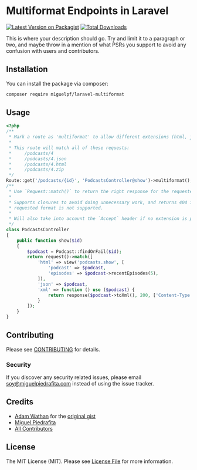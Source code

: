 # Multiformat Endpoints in Laravel

[![Latest Version on Packagist](https://img.shields.io/packagist/v/m1guelpf/laravel-multiformat.svg?style=flat-square)](https://packagist.org/packages/m1guelpf/laravel-multiformat)
[![Total Downloads](https://img.shields.io/packagist/dt/m1guelpf/laravel-multiformat.svg?style=flat-square)](https://packagist.org/packages/m1guelpf/laravel-multiformat)

This is where your description should go. Try and limit it to a paragraph or two, and maybe throw in a mention of what PSRs you support to avoid any confusion with users and contributors.

## Installation

You can install the package via composer:

```bash
composer require m1guelpf/laravel-multiformat
```

## Usage

``` php
<?php
/**
 * Mark a route as 'multiformat' to allow different extensions (html, json, xml, etc.)
 *
 * This route will match all of these requests:
 *     /podcasts/4
 *     /podcasts/4.json
 *     /podcasts/4.html
 *     /podcasts/4.zip
 */
Route::get('/podcasts/{id}', 'PodcastsController@show')->multiformat();
/**
 * Use `Request::match()` to return the right response for the requested format.
 *
 * Supports closures to avoid doing unnecessary work, and returns 404 if the
 * requested format is not supported.
 *
 * Will also take into account the `Accept` header if no extension is provided.
 */
class PodcastsController
{
    public function show($id)
    {
        $podcast = Podcast::findOrFail($id);
        return request()->match([
            'html' => view('podcasts.show', [
                'podcast' => $podcast,
                'episodes' => $podcast->recentEpisodes(5),
            ]),
            'json' => $podcast,
            'xml' => function () use ($podcast) {
                return response($podcast->toXml(), 200, ['Content-Type' => 'text/xml']);
            }
        ]);
    }
}
```

## Contributing

Please see [CONTRIBUTING](CONTRIBUTING.md) for details.

### Security

If you discover any security related issues, please email soy@miguelpiedrafita.com instead of using the issue tracker.

## Credits

- [Adam Wathan](https://github.com/adamwathan) for the [original gist](https://gist.github.com/adamwathan/984914b2eee8e4d79a06f7045e4ce999)
- [Miguel Piedrafita](https://github.com/m1guelpf)
- [All Contributors](../../contributors)

## License

The MIT License (MIT). Please see [License File](LICENSE.md) for more information.
